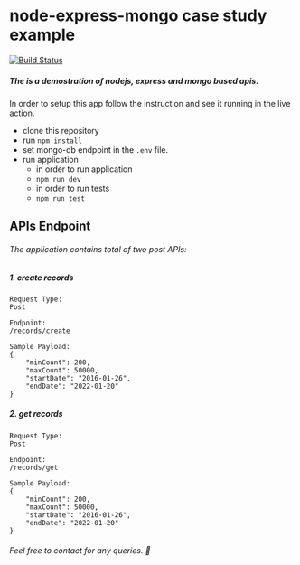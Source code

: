 # node-express-mongo case study example

[![Build Status](https://travis-ci.org/joemccann/dillinger.svg?branch=master)](https://travis-ci.org/joemccann/dillinger)

##### The is a demostration of nodejs, express and mongo based apis.
In order to setup this app follow the instruction and see it running in the live action. 
- clone this repository 
- run `npm install`
- set mongo-db endpoint in the `.env` file.
- run application
    -   in order to run application
    -   `npm run dev`
    -   in order to run tests
    -   `npm run test`

## APIs Endpoint

###### The application contains total of two post APIs:

##### 1. create records

```
Request Type: 
Post

Endpoint:
/records/create

Sample Payload: 
{
    "minCount": 200,
    "maxCount": 50000,
    "startDate": "2016-01-26",
    "endDate": "2022-01-20"
}
```

##### 2. get records

```
Request Type: 
Post

Endpoint:
/records/get

Sample Payload: 
{
    "minCount": 200,
    "maxCount": 50000,
    "startDate": "2016-01-26",
    "endDate": "2022-01-20"
}
```
###### Feel free to contact for any queries. 🙂